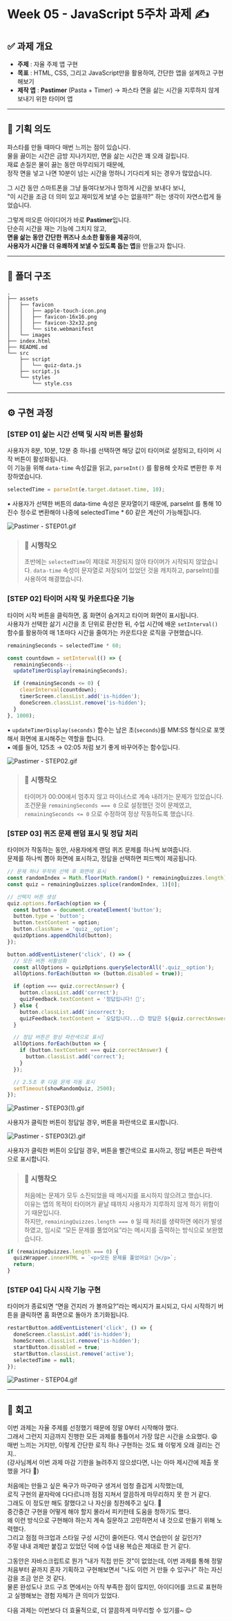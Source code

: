 # Week 05 - JavaScript 5주차 과제 ✍️

## ✅ 과제 개요

- **주제** : 자율 주제 앱 구현
- **목표** : HTML, CSS, 그리고 JavaScript만을 활용하여, 간단한 앱을 설계하고 구현해보기
- **제작 앱** : **Pastimer** (Pasta + Timer)
  → 파스타 면을 삶는 시간을 지루하지 않게 보내기 위한 타이머 앱

---

## 🧠 기획 의도

파스타를 만들 때마다 매번 느끼는 점이 있습니다.  
물을 끓이는 시간은 금방 지나가지만, 면을 삶는 시간은 꽤 오래 걸립니다.  
재료 손질은 물이 끓는 동안 마무리되기 때문에,  
정작 면을 넣고 나면 10분이 넘는 시간을 멍하니 기다리게 되는 경우가 많았습니다.

그 시간 동안 스마트폰을 그냥 들여다보거나 멍하게 시간을 보내다 보니,  
"이 시간을 조금 더 의미 있고 재미있게 보낼 수는 없을까?" 하는 생각이 자연스럽게 들었습니다.

그렇게 떠오른 아이디어가 바로 **Pastimer**입니다.  
단순히 시간을 재는 기능에 그치지 않고,  
**면을 삶는 동안 간단한 퀴즈나 소소한 활동을 제공**하여,  
**사용자가 시간을 더 유쾌하게 보낼 수 있도록 돕는 앱**을 만들고자 합니다.

---

## 📁 폴더 구조

```
.
├── assets
│   ├── favicon
│   │   ├── apple-touch-icon.png
│   │   ├── favicon-16x16.png
│   │   ├── favicon-32x32.png
│   │   └── site.webmanifest
│   └── images
├── index.html
├── README.md
└── src
    ├── script
    │   └── quiz-data.js
    ├── script.js
    └── styles
        └── style.css
```

---

## ⚙️ 구현 과정

### [STEP 01] 삶는 시간 선택 및 시작 버튼 활성화

사용자가 8분, 10분, 12분 중 하나를 선택하면 해당 값이 타이머로 설정되고, 타이머 시작 버튼이 활성화됩니다.  
이 기능을 위해 `data-time` 속성값을 읽고, `parseInt()` 를 활용해 숫자로 변환한 후 저장하였습니다.

```js
selectedTime = parseInt(e.target.dataset.time, 10);
```

▪️ 사용자가 선택한 버튼의 data-time 속성은 문자열이기 때문에, parseInt 를 통해 10진수 정수로 변환해야 나중에 selectedTime \* 60 같은 계산이 가능해집니다.

![Pastimer - STEP01.gif](/week05/assets/images/Pastimer%20-%20STEP01.gif)

> ### 🤖 시행착오
>
> 초반에는 `selectedTime`이 제대로 저장되지 않아 타이머가 시작되지 않았습니다. `data-time` 속성이 문자열로 저장되어 있었던 것을 캐치하고, parseInt()를 사용하여 해결했습니다.

### [STEP 02] 타이머 시작 및 카운트다운 기능

타이머 시작 버튼을 클릭하면, 홈 화면이 숨겨지고 타이머 화면이 표시됩니다.  
사용자가 선택한 삶기 시간을 초 단위로 환산한 뒤, 수업 시간에 배운 `setInterval()` 함수를 활용하여 매 1초마다 시간을 줄여가는 카운트다운 로직을 구현했습니다.

```js
remainingSeconds = selectedTime * 60;

const countdown = setInterval(() => {
  remainingSeconds--;
  updateTimerDisplay(remainingSeconds);

  if (remainingSeconds <= 0) {
    clearInterval(countdown);
    timerScreen.classList.add('is-hidden');
    doneScreen.classList.remove('is-hidden');
  }
}, 1000);
```

▪️ `updateTimerDisplay(seconds)` 함수는 남은 초(`seconds`)를 MM:SS 형식으로 포맷해서 화면에 표시해주는 역할을 합니다.  
▪️ 예를 들어, 125초 → 02:05 처럼 보기 좋게 바꾸어주는 함수입니다.

![Pastimer - STEP02.gif](/week05/assets/images/Pastimer%20-%20STEP02.gif)

> ### 🤖 시행착오
>
> 타이머가 00:00에서 멈추지 않고 마이너스로 계속 내려가는 문제가 있었습니다.  
> 조건문을 `remainingSeconds === 0` 으로 설정했던 것이 문제였고, `remainingSeconds <= 0` 으로 수정하여 정상 작동하도록 했습니다.

### [STEP 03] 퀴즈 문제 랜덤 표시 및 정답 처리

타이머가 작동하는 동안, 사용자에게 랜덤 퀴즈 문제를 하나씩 보여줍니다.  
문제를 하나씩 뽑아 화면에 표시하고, 정답을 선택하면 피드백이 제공됩니다.

```js
// 문제 하나 무작위 선택 후 화면에 표시
const randomIndex = Math.floor(Math.random() * remainingQuizzes.length);
const quiz = remainingQuizzes.splice(randomIndex, 1)[0];
```

```js
// 선택지 버튼 생성
quiz.options.forEach(option => {
  const button = document.createElement('button');
  button.type = 'button';
  button.textContent = option;
  button.className = 'quiz__option';
  quizOptions.appendChild(button);
});
```

```js
button.addEventListener('click', () => {
  // 모든 버튼 비활성화
  const allOptions = quizOptions.querySelectorAll('.quiz__option');
  allOptions.forEach(button => (button.disabled = true));

  if (option === quiz.correctAnswer) {
    button.classList.add('correct');
    quizFeedback.textContent = '정답입니다! 🎉';
  } else {
    button.classList.add('incorrect');
    quizFeedback.textContent = `오답입니다...😔 정답은 ${quiz.correctAnswer}입니다.`;
  }

  // 정답 버튼은 항상 파란색으로 표시]
  allOptions.forEach(button => {
    if (button.textContent === quiz.correctAnswer) {
      button.classList.add('correct');
    }
  });

  // 2.5초 후 다음 문제 자동 표시
  setTimeout(showRandomQuiz, 2500);
});
```

![Pastimer - STEP03(1).gif](</week05/assets/images/Pastimer%20-%20STEP03(1).gif>)

사용자가 클릭한 버튼이 정답일 경우, 버튼을 파란색으로 표시합니다.

![Pastimer - STEP03(2).gif](</week05/assets/images/Pastimer%20-%20STEP03(2).gif>)

사용자가 클릭한 버튼이 오답일 경우, 버튼을 빨간색으로 표시하고, 정답 버튼은 파란색으로 표시합니다.

> ### 🤖 시행착오
>
> 처음에는 문제가 모두 소진되었을 때 메시지를 표시하지 않으려고 했습니다.  
> 이유는 앱의 목적이 타이머가 끝날 때까지 사용자가 지루하지 않게 하기 위함이기 때문입니다.  
> 하지만, `remainingQuizzes.length === 0` 일 때 처리를 생략하면 에러가 발생하였고, 임시로 “모든 문제를 풀었어요”라는 메시지를 출력하는 방식으로 보완했습니다.

```js
if (remainingQuizzes.length === 0) {
  quizWrapper.innerHTML = `<p>모든 문제를 풀었어요! 👏</p>`;
  return;
}
```

### [STEP 04] 다시 시작 기능 구현

타이머가 종료되면 “면을 건지러 가 볼까요?”라는 메시지가 표시되고, 다시 시작하기 버튼을 클릭하면 홈 화면으로 돌아가 초기화됩니다.

```js
restartButton.addEventListener('click', () => {
  doneScreen.classList.add('is-hidden');
  homeScreen.classList.remove('is-hidden');
  startButton.disabled = true;
  startButton.classList.remove('active');
  selectedTime = null;
});
```

![Pastimer - STEP04.gif](</week05/assets/images/Pastimer - STEP04.gif>)

---

## 💬 회고

이번 과제는 자율 주제를 선정했기 때문에 정말 0부터 시작해야 했다.  
그래서 그런지 지금까지 진행한 모든 과제를 통틀어서 가장 많은 시간을 소요했다. 😩  
매번 느끼는 거지만, 이렇게 간단한 로직 하나 구현하는 것도 왜 이렇게 오래 걸리는 건지..  
(강사님께서 이번 과제 마감 기한을 늘려주지 않으셨다면, 나는 아마 제시간에 제출 못 했을 거다 🫥)

처음에는 만들고 싶은 욕구가 마구마구 생겨서 엄청 즐겁게 시작했는데,  
로직 구현의 끝자락에 다다르니까 점점 지쳐서 깔끔하게 마무리하지 못 한 거 같다.  
그래도 이 정도만 해도 잘했다고 나 자신을 칭찬헤주고 싶다. 🙂  
중간중간 구현을 어떻게 해야 할지 몰라서 피키한테 도움을 청하기도 했다.  
왜 이런 방식으로 구현해야 하는지 계속 질문하고 고민하면서 내 것으로 만들기 위해 노력했다.  
그리고 점점 마크업과 스타일 구성 시간이 줄어든다. 역시 연습만이 살 길인가?  
주말 내내 과제만 붙잡고 있었던 덕에 수업 내용 복습은 제대로 한 거 같다.

그동안은 자바스크립트로 뭔가 "내가 직접 만든 것"이 없었는데, 이번 과제를 통해 정말 처음부터 끝까지 혼자 기획하고 구현해보면서 "나도 이런 거 만들 수 있구나" 하는 자신감을 조금 얻은 것 같다.  
물론 완성도나 코드 구조 면에서는 아직 부족한 점이 많지만, 아이디어를 코드로 표현하고 실행해보는 경험 자체가 큰 의미가 있었다.

다음 과제는 이번보다 더 효율적으로, 더 깔끔하게 마무리할 수 있기를~ 😌
